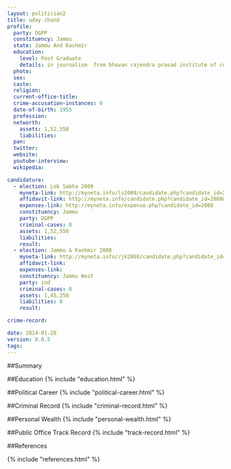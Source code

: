```yaml
---
layout: politician2
title: uday chand
profile: 
  party: DGPP
  constituency: Jammu
  state: Jammu And Kashmir
  education: 
    level: Post Graduate
    details: in journalism  from bhavan rajendra prasad institute of communication &management
  photo: 
  sex: 
  caste: 
  religion: 
  current-office-title: 
  crime-accusation-instances: 0
  date-of-birth: 1955
  profession: 
  networth: 
    assets: 1,52,550
    liabilities: 
  pan: 
  twitter: 
  website: 
  youtube-interview: 
  wikipedia: 

candidature: 
  - election: Lok Sabha 2009
    myneta-link: http://myneta.info/ls2009/candidate.php?candidate_id=2088
    affidavit-link: http://myneta.info/candidate.php?candidate_id=2088&scan=original
    expenses-link: http://myneta.info/expense.php?candidate_id=2088
    constituency: Jammu 
    party: DGPP
    criminal-cases: 0
    assets: 1,52,550
    liabilities: 
    result:  
  - election: Jammu & Kashmir 2008
    myneta-link: http://myneta.info//jk2008/candidate.php?candidate_id=1115
    affidavit-link: 
    expenses-link: 
    constituency: Jammu West 
    party: ind
    criminal-cases: 0
    assets: 1,45,250
    liabilities: 0
    result:  

crime-record: 

date: 2014-01-28
version: 0.0.5
tags: 
---
```

##Summary


##Education
{% include "education.html" %}


##Political Career
{% include "political-career.html" %}


##Criminal Record
{% include "criminal-record.html" %}


##Personal Wealth
{% include "personal-wealth.html" %}


##Public Office Track Record
{% include "track-record.html" %}


##References


{% include "references.html" %}